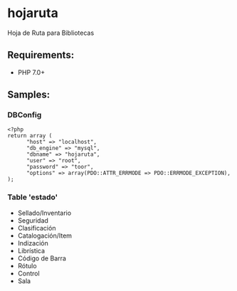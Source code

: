 # hojaruta
Hoja de Ruta para Bibliotecas

## Requirements:
- PHP 7.0+

## Samples:
### DBConfig
```
<?php
return array (
	  "host" => "localhost",
	  "db_engine" => "mysql",
	  "dbname" => "hojaruta",			  
	  "user" => "root",
	  "password" => "toor",
	  "options" => array(PDO::ATTR_ERRMODE => PDO::ERRMODE_EXCEPTION),
);
```
### Table 'estado'

- Sellado/Inventario
- Seguridad
- Clasificación
- Catalogación/Item
- Indización
- Librística
- Código de Barra
- Rótulo
- Control
- Sala
